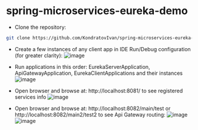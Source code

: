 # spring-microservices-eureka-demo

* Clone the repository:
```bash
git clone https://github.com/KondratovIvan/spring-microservices-eureka-demo
```

* Create a few instances of any client app in IDE Run/Debug configuration (for greater clarity):
![image](https://github.com/KondratovIvan/spring-microservices-eureka-demo/assets/94958641/2e6b8fd3-1dc8-4cc1-890d-0f042dc78219)

* Run applications in this order: EurekaServerApplication, ApiGatewayApplication, EurekaClientApplications and their instances
![image](https://github.com/KondratovIvan/spring-microservices-eureka-demo/assets/94958641/8b148ef0-efdf-48df-bae1-8f3c286ad663)

* Open browser and browse at: http://localhost:8081/ to see registered services info
![image](https://github.com/KondratovIvan/spring-microservices-eureka-demo/assets/94958641/27b875b9-c5b2-4199-834d-7ffdd93fb89f)

* Open browser and browse at: http://localhost:8082/main/test or http://localhost:8082/main2/test2 to see Api Gateway routing:
![image](https://github.com/KondratovIvan/spring-microservices-eureka-demo/assets/94958641/e27b3118-b088-4b4a-bb3f-96df891e0ea2)
![image](https://github.com/KondratovIvan/spring-microservices-eureka-demo/assets/94958641/1b45387c-8b50-4742-8881-7eb3bc9f2c2d)
